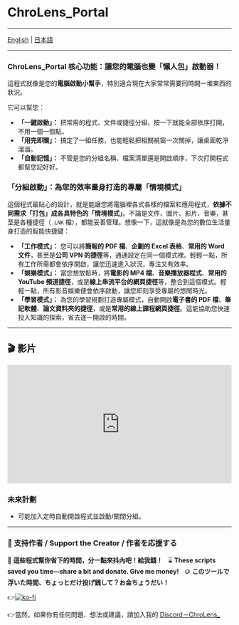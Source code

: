# ChroLens_Portal

---

[English](README_EN.md) | [日本語](README_JA.md)

---

### ChroLens_Portal 核心功能：讓您的電腦也變「懶人包」啟動器！

這程式就像是您的**電腦啟動小幫手**，特別適合現在大家常常需要同時開一堆東西的狀況。

它可以幫您：

* **「一鍵啟動」：** 把常用的程式、文件或捷徑分組，按一下就能全部依序打開，不用一個一個點。
* **「用完即關」：** 搞定了一組任務，也能輕鬆把相關視窗一次關掉，讓桌面乾淨溜溜。
* **「自動記憶」：** 不管是您的分組名稱、檔案清單還是開啟順序，下次打開程式都幫您記好好。

### 「分組啟動」：為您的效率量身打造的專屬「情境模式」

這個程式最貼心的設計，就是能讓您將電腦裡各式各樣的檔案和應用程式，**依據不同需求「打包」成各具特色的「情境模式」**。不論是文件、圖片、影片、音樂，甚至是各種捷徑（`.LNK` 檔），都能妥善管理。想像一下，這就像是為您的數位生活量身打造的智能快捷鍵：

* **「工作模式」：** 您可以將**簡報的 PDF 檔**、**企劃的 Excel 表格**、**常用的 Word 文件**，甚至是**公司 VPN 的捷徑**等，通通設定在同一個模式裡。輕輕一點，所有工作所需都會依序開啟，讓您迅速進入狀況，專注又有效率。
* **「娛樂模式」：** 當您想放鬆時，將**電影的 MP4 檔**、**音樂播放器程式**、**常用的 YouTube 頻道捷徑**，或是**線上串流平台的網頁捷徑**等，整合到這個模式。輕輕一點，所有影音娛樂便會依序啟動，讓您即刻享受專屬的悠閒時光。
* **「學習模式」：** 為您的學習規劃打造專屬模式，自動開啟**電子書的 PDF 檔**、**筆記軟體**、**論文資料夾的捷徑**，或是**常用的線上課程網頁捷徑**。這能協助您快速投入知識的探索，省去逐一開啟的時間。

---

## 🎬 影片

<div style="padding:52.73% 0 0 0;position:relative;"><iframe src="https://player.vimeo.com/video/1087659485?h=83487a7ea9&amp;title=0&amp;byline=0&amp;portrait=0&amp;badge=0&amp;autopause=0&amp;player_id=0&amp;app_id=58479" frameborder="0" allow="autoplay; fullscreen; picture-in-picture; clipboard-write; encrypted-media" style="position:absolute;top:0;left:0;width:100%;height:100%;" title="ChroLens_Portal_基本操作"></iframe></div><script src="https://player.vimeo.com/api/player.js"></script>

### 未來計劃

* 可能加入定時自動開啟程式並啟動/關閉分組。

---

### 💸 支持作者 / Support the Creator / 作者を応援する

🧠 **這些程式幫你省下的時間，分一點來抖內吧！給我錢！**  
⌛ **These scripts saved you time—share a bit and donate. Give me money!**  
🪙 **このツールで浮いた時間、ちょっとだけ投げ銭して？お金ちょうだい！**

👉[![ko-fi](https://ko-fi.com/img/githubbutton_sm.svg)](https://ko-fi.com/B0B51FBVA8)

👉當然，如果你有任何問題、想法或建議，請加入我的 [Discord－ChroLens_](https://discord.gg/72Kbs4WPPn)